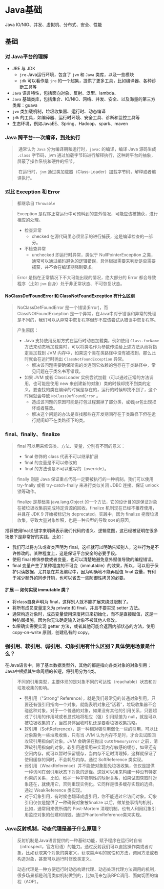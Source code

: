 # Java基础

Java IO/NIO、并发、虚拟机、分布式、安全、性能

## 基础

### 对 Java平台的理解

- JRE 与 JDK
  - `jre`  Java运行环境，包含了 `jvm` 和 `Java` 类库，以及一些模块
  - `jdk` 可以看作是 `jre` 的一个超集，提供了更多工具，比如编译器、各种诊断工具等
- `Java` 语言特性，包括面向对象、反射、泛型、lambda、
- `Java` 基础类库，包括集合、IO/NIO、网络、并发、安全、以及海量的第三方类库：guava
- `jvm` 类加载机制，垃圾收集器、运行时、动态编译
- `jdk` 的工具，如编译器、运行时环境、安全工具、诊断和监控工具等
- 生态环境，例如JavaEE、Spring、Hadoop、spark、maven

### Java 跨平台-一次编译，到处执行

> ​	通常认为 `Java` 分为编译期和运行时，`javac` 的编译，编译 Java 源码生成 `.class` 字节码，jvm 通过加载字节码进行解释执行，这种跨平台的抽象，屏蔽了操作系统和硬件的细节。
>
> ​	在运行时，`jvm` 通过类加载器（Class-Loader）加载字节码，解释或者编译执行。

### 对比 Exception 和 Error 

> 都继承自 `Throwable`

> Exception 是程序正常运行中可预料到的意外情况，可能应该被捕获，进行相应的处理。
>
> - 检查异常
>   - checked 在源代码里必须显示的进行捕获，这是编译检查的一部分。
> - 不检查异常
>   - unchecked 即运行时异常，类似于 NullPointerException 之类，通常可以通过编码避免的逻辑错误，具体根据需要来判断是否需要捕获，并不会在编译期强制要求。

> Error 是指在正常情况下不大可能出现的情况，绝大部分的 Error 都会导致程序（比如 `jvm` 自身）处于非正常状态、不可恢复状态。

#### NoClassDefFoundError 和 ClassNotFoundException 有什么区别

> NoClassDefFoundError 是一个错误(Error)，而 ClassNOtFoundException 是一个异常，在Java中对于错误和异常的处理是不同的，我们可以从异常中恢复程序但却不应该尝试从错误中恢复程序。

> 产生原因：
>
> - Java 支持使用反射方式在运行时动态加载类，例如使用 `Class.forName` 方法来动态地加载类时，可以将类名作为参数传递给上述方法从而将指定类加载到 JVM 内存中，如果这个类在类路径中没有被找到，那么此时就会在运行时抛出 `ClassNotFoundException` 异常。
>   - 解决该问题需要确保所需的类连同它依赖的包存在于类路径中，常见问题在于类名书写错误。
> - 如果 JVM 或者 ClassLoader 实例尝试加载（可以通过正常的方法调用，也可能是使用 new 来创建新的对象）类的时候却找不到类的定义。要查找的类在编译的时候是存在的，运行的时候却找不到了，这个时候就会导致 `NoClassDefFoundError` 。
>   - 造成该问题的原因可能是打包过程漏掉了部分类，或者jar包出现损坏或者篡改。
>   - 解决这个问题的办法是查找那些在开发期间存在于类路径下但在运行期间却不在类路径下的类。

### final、finally、 finalize

> final 可以用来修饰类、方法、变量，分别有不同的意义：
>
> - final 修饰的 class 代表不可以继承扩展
> - final 的变量是不可以修改的
> - final 的方法也是不可以重写的（override）。

> finally 则是 Java 保证重点代码一定要被执行的一种机制。我们可以使用 try-fnally 或者 try-catch-fnally 来进行类似关闭 JDBC 连接、保证 unlock 锁等动作。

> finalize 是基础类 java.lang.Object 的一个方法，它的设计目的是保证对象在被垃圾收集前完成特定资源的回收。finalize 机制现在已经不推荐使用，并且在 JDK 9 开始被标记为 deprecated。实践中，因为 finalize 拖慢垃圾收集，导致大量对象堆积，也是一种典型的导致 `OOM` 的原因。

推荐使用fnal关键字来明确表示我们代码的语义、逻辑意图，这已经被证明在很多场景下是非常好的实践，比如：

- 我们可以将方法或者类声明为 final，这样就可以明确告知别人，这些行为是不许修改的。某种程度上，这是保证平台安全的必要手段。
- 使用 final 修饰参数或者变量，也可以清楚地避免意外赋值导致的编程错误。
- final 变量产生了某种程度的不可变（immutable）的效果，所以，可以用于保护只读数据，尤其是在并发编程中，因为明确地不能再赋值 final 变量，有利于减少额外的同步开销，也可以省去一些防御性拷贝的必要。

#### 扩展 — 如何实现 immutable 类？

- 将class自身声明为 final，这样别人就不能扩展来绕过限制了。
- 将所有成员变量定义为 private 和 final，并且不要实现 setter 方法。
- 通常构造对象时，成员变量使用深度拷贝来初始化，而不是直接赋值，这是一种防御措施，因为你无法确定输入对象不被其他人修改。
- 如果确实需要实现 getter 方法，或者其他可能会返回内部状态的方法，使用 copy-on-write 原则，创建私有的 copy。

### 强引用、软引用、弱引用、幻象引用有什么区别？具体使用场景是什么？

在Java语言中，除了基本数据类型外，其他的都是指向各类对象的对象引用；Java中根据其生命周期的长短，将引用分为4类。

> 不同的引用类型，主要体现的是对象不同的可达性（reachable）状态和对垃圾收集的影响。
>
> - 强引用（"Strong" Reference），就是我们最常见的普通对象引用，只要还有强引用指向一个对象，就能表明对象还“活着”，垃圾收集器不会碰这种对象。对于一个普通的对象，如果没有其他的引用关系，只要超过了引用的作用域或者显式地将相应（强）引用赋值为 null，就是可以被垃圾收集的了，当然具体回收时机还是要看垃圾收集策略。
> - 软引用（SoftReference），是一种相对强引用弱化一些的引用，可以让对象豁免一些垃圾收集，只有当 JVM 认为内存不足时，才会去试图回收软引用指向的对象。JVM 会确保在抛出 `OutOfMemoryError` 之前，清理软引用指向的对象。软引用通常用来实现内存敏感的缓存，如果还有空闲内存，就可以暂时保留缓存，当内存不足时清理掉，这样就保证了使用缓存的同时，不会耗尽内存。通过 SoftReference 类实现。
> - 弱引用（WeakReference）并不能使对象豁免垃圾收集，仅仅是提供一种访问在弱引用状态下对象的途径。这就可以用来构建一种没有特定约束的关系，比如，维护一种非强制性的映射关系，如果试图获取时对象还在，就使用它，否则重现实例化。它同样是很多缓存实现的选择。通过 WeakReference 类实现。
> - 对于幻象引用，有时候也翻译成虚引用，你不能通过它访问对象。幻象引用仅仅是提供了一种确保对象被finalize 以后，做某些事情的机制，比如，通常用来做所谓的 Post-Mortem 清理机制。也有人利用幻象引用监控对象的创建和销毁。通过PhantomReference类来实现。

### Java反射机制，动态代理是基于什么原理？

> 反射机制是Java语言提供的一种基础功能，赋予程序在运行时自省（introspect，官方用语）的能力。通过反射我们可以直接操作类或者对象，比如获取某个对象的类定义，获取类声明的属性和方法，调用方法或者构造对象，甚至可以运行时修改类定义。

> 动态代理是一种方便运行时动态构建代理、动态处理代理方法调用的机制，很多场景都是利用类似机制做到的，比如用来包装RPC调用、面向切面的编程（AOP）。
